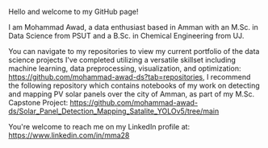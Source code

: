 Hello and welcome to my GitHub page!

I am Mohammad Awad, a data enthusiast based in Amman with an M.Sc. in Data Science from PSUT and a B.Sc. in Chemical Engineering from UJ.

You can navigate to my repositories to view my current portfolio of the data science projects I've completed utilizing a versatile skillset including machine learning, data preprocessing, visualization, and optimization: https://github.com/mohammad-awad-ds?tab=repositories, I recommend the following repository which contains notebooks of my work on detecting and mapping PV solar panels over the city of Amman, as part of my M.Sc. Capstone Project: https://github.com/mohammad-awad-ds/Solar_Panel_Detection_Mapping_Satalite_YOLOv5/tree/main

You're welcome to reach me on my LinkedIn profile at: https://www.linkedin.com/in/mma28
